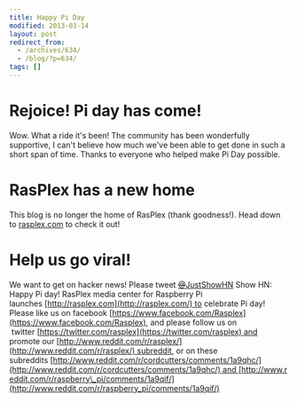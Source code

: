 ```yaml
---
title: Happy Pi Day
modified: 2013-03-14
layout: post
redirect_from:
  - /archives/634/
  - /blog/?p=634/
tags: []
---
```



Rejoice! Pi day has come!
=========================

Wow. What a ride it's been! The community has been wonderfully supportive, I can't believe how much we've been able to get done in such a short span of time. Thanks to everyone who helped make Pi Day possible.

RasPlex has a new home
======================

This blog is no longer the home of RasPlex (thank goodness!). Head down to [rasplex.com](http://rasplex.com) to check it out!

Help us go viral!
=================

We want to get on hacker news! Please tweet [~~@~~JustShowHN](https://twitter.com/JustShowHN) Show HN: Happy Pi day! RasPlex media center for Raspberry Pi launches [http://rasplex.com](http://rasplex.com/) to celebrate Pi day! Please like us on facebook [https://www.facebook.com/Rasplex](https://www.facebook.com/Rasplex), and please follow us on  twitter [https://twitter.com/rasplex](https://twitter.com/rasplex) and promote our [http://www.reddit.com/r/rasplex/](http://www.reddit.com/r/rasplex/) subreddit, or on these subreddits [http://www.reddit.com/r/cordcutters/comments/1a9qhc/](http://www.reddit.com/r/cordcutters/comments/1a9qhc/) and [http://www.reddit.com/r/raspberry\_pi/comments/1a9qif/](http://www.reddit.com/r/raspberry_pi/comments/1a9qif/)  
